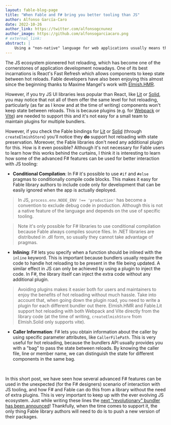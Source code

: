 ```yaml
---
layout: fable-blog-page
title: "When Fable and F# bring you better tooling than JS"
author: Alfonso García-Caro
date: 2022-10-26
author_link: https://twitter.com/alfonsogcnunez
author_image: https://github.com/alfonsogarciacaro.png
# external_link:
abstract: |
    Using a "non-native" language for web applications usually means there will be some friction and the development experience may not be on par regarding the tooling, but in a few cases Fable developers actually enjoy better tooling. Let's analyze a couple of interesting examples.
---
```


The JS ecosystem pioneered hot reloading, which has become one of the cornerstones of application development nowadays. One of its best incarnations is React's Fast Refresh which allows components to keep state between hot reloads. Fable developers have also been enjoying this almost since the beginning thanks to Maxime Mangel's work with [Elmish.HMR](https://elmish.github.io/hmr/).

However, if you try JS UI libraries less popular than React, like [Lit](https://lit.dev/) or [Solid](https://www.solidjs.com/), you may notice that not all of them offer the same level for hot reloading, particularly (as far as I know and at the time of writing) components won't keep state between reloads. This is because plugins (e.g. for [Webpack](https://webpack.js.org/plugins/) or [Vite](https://vitejs.dev/plugins/)) are needed to support this and it's not easy for a small team to maintain plugins for multiple bundlers.

However, if you check the Fable bindings for [Lit](https://fable.io/Fable.Lit/docs/hmr.html) or [Solid](2022-10-18-fable-solid.html) (through `createElmishStore`) you'll notice they **do** support hot reloading with state preservation. Moreover, the Fable libraries don't need any additional plugin for this. How is it even possible? Although it's not necessary for Fable users to learn how this works behind the curtains, I think it is interesting to learn how some of the advanced F# features can be used for better interaction with JS tooling:

- **Conditional Compilation**: In F# it's possible to use `#if` and `#else` pragmas to conditionally compile code blocks. This makes it easy for Fable library authors to include code only for development that can be easily ignored when the app is actually deployed.

> In JS, `process.env.NODE_ENV !== 'production'` has become a convention to exclude debug code in production. Although this is not a native feature of the language and depends on the use of specific tooling.

> Note it's only possible for F# libraries to use conditional compilation because Fable always compiles source files. In .NET libraries are distributed in .dll form, so usually they cannot take advantage of pragmas.

- **Inlining**: F# lets you specify when a function should be inlined with the `inline` keyword. This is important because bundlers usually require the code to handle hot reloading to be present in the file being updated. A similar effect in JS can only be achieved by using a plugin to inject the code. In F#, the library itself can inject the extra code without any additional plugin.

> Avoiding plugins makes it easier both for users and maintainers to enjoy the benefits of hot reloading without much hassle. Take into account that, when going down the plugin road, you need to write a plugin for each different bundler out there. Elmish.HMR and Fable.Lit support hot reloading with both Webpack and Vite directly from the library code (at the time of writing, `createElmishStore` from Elmish.Solid only supports vite).

- **Caller Information**: F# lets you obtain information about the caller by using specific parameter attributes, like `CallerFilePath`. This is very useful for hot reloading, because the bundlers API usually provides you with a "bag" to pass the state between reloads. By knowing the caller file, line or member name, we can distinguish the state for different components in the same bag.

<br />

In this short post, we have seen how several advanced F# features can be used in the unexpected (for the F# designers) scenario of interaction with JS tooling, and how F# and Fable can do this from a library without the need of extra plugins. This is very important to keep up with the ever evolving JS ecosystem. Just while writing these lines the [next "revolutionary" bundler has been announced](https://vercel.com/blog/turbopack)! Thankfully, when the time comes to support it, the only thing Fable library authors will need to do is to push a new version of their packages.